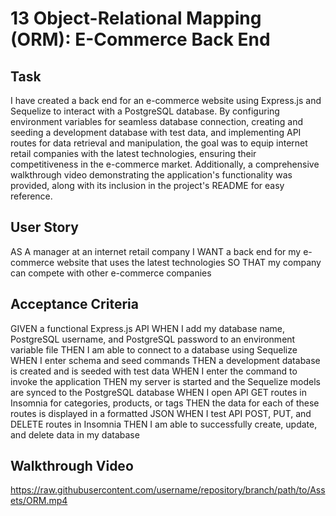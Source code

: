 # 13 Object-Relational Mapping (ORM): E-Commerce Back End

## Task

I have created a back end for an e-commerce website using Express.js and Sequelize to interact with a PostgreSQL database. By configuring environment variables for seamless database connection, creating and seeding a development database with test data, and implementing API routes for data retrieval and manipulation, the goal was to equip internet retail companies with the latest technologies, ensuring their competitiveness in the e-commerce market. Additionally, a comprehensive walkthrough video demonstrating the application's functionality was provided, along with its inclusion in the project's README for easy reference.


## User Story

AS A manager at an internet retail company
I WANT a back end for my e-commerce website that uses the latest technologies
SO THAT my company can compete with other e-commerce companies

## Acceptance Criteria

GIVEN a functional Express.js API
WHEN I add my database name, PostgreSQL username, and PostgreSQL password to an environment variable file
THEN I am able to connect to a database using Sequelize
WHEN I enter schema and seed commands
THEN a development database is created and is seeded with test data
WHEN I enter the command to invoke the application
THEN my server is started and the Sequelize models are synced to the PostgreSQL database
WHEN I open API GET routes in Insomnia for categories, products, or tags
THEN the data for each of these routes is displayed in a formatted JSON
WHEN I test API POST, PUT, and DELETE routes in Insomnia
THEN I am able to successfully create, update, and delete data in my database

## Walkthrough Video
https://raw.githubusercontent.com/username/repository/branch/path/to/Assets/ORM.mp4
